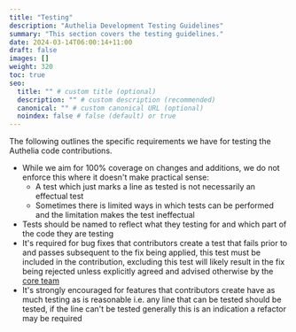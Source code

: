 ```yaml
---
title: "Testing"
description: "Authelia Development Testing Guidelines"
summary: "This section covers the testing guidelines."
date: 2024-03-14T06:00:14+11:00
draft: false
images: []
weight: 320
toc: true
seo:
  title: "" # custom title (optional)
  description: "" # custom description (recommended)
  canonical: "" # custom canonical URL (optional)
  noindex: false # false (default) or true
---
```


The following outlines the specific requirements we have for testing the Authelia code contributions.

- While we aim for 100% coverage on changes and additions, we do not enforce this where it doesn't make practical sense:
  - A test which just marks a line as tested is not necessarily an effectual test
  - Sometimes there is limited ways in which tests can be performed and the limitation makes the test ineffectual
- Tests should be named to reflect what they testing for and which part of the code they are testing
- It's required for bug fixes that contributors create a test that fails prior to and passes
  subsequent to the fix being applied, this test must be included in the contribution, excluding this test will likely
  result in the fix being rejected unless explicitly agreed and advised otherwise by the
  [core team](../../information/about.md#core-team)
- It's strongly encouraged for features that contributors create have as much testing as is reasonable i.e. any line
  that can be tested should be tested, if the line can't be tested generally this is an indication a refactor may be
  required
